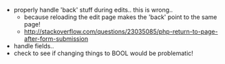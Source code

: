 - properly handle 'back' stuff during edits.. this is wrong..
  - because reloading the edit page makes the 'back' point to the same
    page!
  - http://stackoverflow.com/questions/23035085/php-return-to-page-after-form-submission
- handle fields..
- check to see if changing things to BOOL would be problematic!
